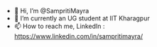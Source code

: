 - 👋 Hi, I’m @SampritiMayra
- 🌱 I’m currently an UG student at IIT Kharagpur
- 📫 How to reach me, LinkedIn : https://www.linkedin.com/in/sampritimayra/
<!---
SampritiMayra/SampritiMayra is a ✨ special ✨ repository because its `README.md` (this file) appears on your GitHub profile.
You can click the Preview link to take a look at your changes.
--->
